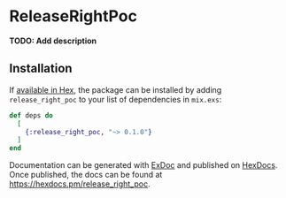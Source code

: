 # ReleaseRightPoc

**TODO: Add description**

## Installation

If [available in Hex](https://hex.pm/docs/publish), the package can be installed
by adding `release_right_poc` to your list of dependencies in `mix.exs`:

```elixir
def deps do
  [
    {:release_right_poc, "~> 0.1.0"}
  ]
end
```

Documentation can be generated with [ExDoc](https://github.com/elixir-lang/ex_doc)
and published on [HexDocs](https://hexdocs.pm). Once published, the docs can
be found at <https://hexdocs.pm/release_right_poc>.

